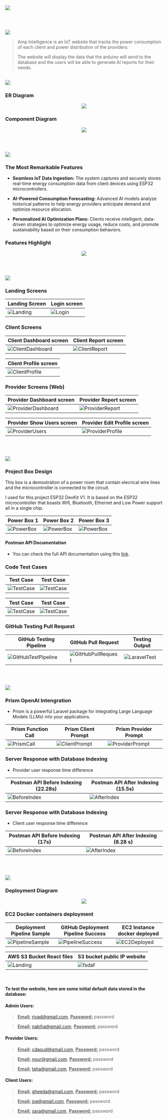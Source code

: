 <img src="./readme/title1.svg"/>

<br><br>

<!-- project overview -->
<img src="./readme/title2.svg"/>

> Amp Intelligence is an IoT website that tracks the power consumption of each client and power distribution of the providers.
> 
> The website will display the data that the arduino will send to the database and the users will be able to generate AI reports for their needs.

<br>

<!-- System Design -->
<img src="./readme/title3.svg"/>

### ER Diagram

<center>
<img src="./readme/demo/Diagrams/ERD.png"/>
</center>

### Component Diagram

<center>
<img src="./readme/demo/Diagrams/Component Diagram Light.png"/>
</center>

<br><br>

<!-- Project Highlights -->
<img src="./readme/title4.svg"/>

### The Most Remarkable Features

- <b>Seamless IoT Data Ingestion:</b> The system captures and securely stores real-time energy consumption data from client devices using ESP32 microcontrollers.

- <b>AI-Powered Consumption Forecasting:</b> Advanced AI models analyze historical patterns to help energy providers anticipate demand and optimize resource allocation.

- <b>Personalized AI Optimization Plans:</b> Clients receive intelligent, data-driven strategies to optimize energy usage, reduce costs, and promote sustainability based on their consumption behaviors.

### Features Highlight

<center>
<img src="./readme/demo/Highlights/Highlight Section.png"/>
</center>

<br><br>

<!-- Demo -->
<img src="./readme/title5.svg"/>

### Landing Screens

| Landing Screen                            | Login screen                       |
| --------------------------------------- | ------------------------------------- |
| ![Landing](./readme/demo/Landing/Landing%20Page.gif) | ![Login](./readme/demo/Landing/Login.gif) |

### Client Screens

| Client Dashboard screen                            | Client Report screen                       |
| --------------------------------------- | ------------------------------------- |
| ![ClientDashboard](./readme/demo/Client/Client%20Dashboard.gif) | ![ClientReport](./readme/demo/Client/Client%20Report.gif) |

| Client Profile screen                            |
| --------------------------------------- |
| ![ClientProfile](./readme/demo/Client/Client_Profile.png) |


### Provider Screens (Web)

| Provider Dashboard screen                            | Provider Report screen                       |
| --------------------------------------- | ------------------------------------- |
| ![ProviderDashboard](./readme/demo/Provider/Provider%20Dashboard.gif) | ![ProviderReport](./readme/demo/Provider/Provider%20Report.gif) |

| Provider Show Users screen                            | Provider Edit Profile screen                       |
| --------------------------------------- | ------------------------------------- |
| ![ProviderUsers](./readme/demo/Provider/Provider_Users.png) | ![ProviderProfile](./readme/demo/Provider/Provider_Profile.png) |


<br><br>

<!-- Development & Testing -->
<img src="./readme/title6.svg"/>

### Project Box Design

This box is a demostration of a power room that contain elecrical wire lines and the microcontroller is connected to the circuit.

I used for this project ESP32 DevKit V1. It is based on the ESP32 microcontroller that boasts Wifi, Bluetooth, Ethernet and Low Power support all in a single chip.

| Power Box 1                             | Power Box 2                       | Power Box 3                        |
| --------------------------------------- | ------------------------------------- | ------------------------------------- |
| ![PowerBox](./readme/demo/Project_Box/Power_Room_1.jpg) | ![PowerBox](./readme/demo/Project_Box/Power_Room_2.jpg) | ![PowerBox](./readme/demo/Project_Box/Power_Room_3.jpg) |

#### Postman API Documentation

- You can check the full API documentation using this [link](https://documenter.getpostman.com/view/42830816/2sB2qXji4H).

### Code Test Cases

| Test Case                           | Test Case                       |
| --------------------------------------- | ------------------------------------- |
| ![TestCase](./readme/demo/Testing/User_Test.png) | ![TestCase](./readme/demo/Testing/Client_Dashboard_Test.png) |

|Test Case                           | Test Case                       |
| --------------------------------------- | ------------------------------------- |
| ![TestCase](./readme/demo/Testing/Provider_Overview_Test.png) | ![TestCase](./readme/demo/Testing/Metric_Test.png) |

### GitHub Testing Pull Request

| GitHub Testing Pipeline                            | GitHub Pull Request                       | Testing Output                       |
| --------------------------------------- | ------------------------------------- | ------------------------------------- |
| ![GitHubTestPipeline](./readme/demo/Testing/Laravel_Test_Staging.png) | ![GitHubPullRequest](./readme/demo/Testing/Pull%20Request%20Test%20Success.png) | ![LaravelTest](./readme/demo/Testing/php_artisan_test_success.png) |

<br><br>

<!-- AI-Power APP -->
<img src="./readme/title7.svg"/>

### Prism OpenAI Intengration

- Prism is a powerful Laravel package for integrating Large Language Models (LLMs) into your applications.

| Prism Function Call                            | Prism Client Prompt                       | Prism Provider Prompt                        |
| --------------------------------------- | ------------------------------------- | ------------------------------------- |
| ![PrismCall](./readme/demo/AI/PrismFunctionCall.png) | ![ClientPrompt](./readme/demo/AI/PrismClientPrompt.png) | ![ProviderPrompt](./readme/demo/AI/PrismProviderPrompt.png) |

### Server Response with Database Indexing

- Provider user response time difference

| Postman API Before Indexing (22.28s)                           | Postman API After Indexing (15.5s)                      |
| --------------------------------------- | ------------------------------------- |
| ![BeforeIndex](./readme/demo/AI/Provider%20Report%20Before%20Indexing.png) | ![AfterIndex](./readme/demo/AI/Provider%20Report%20After%20Indexing.png) |

### Server Response with Database Indexing

- Client user response time difference

| Postman API Before Indexing (17s)                           | Postman API After Indexing (8.28 s)                      |
| --------------------------------------- | ------------------------------------- |
| ![BeforeIndex](./readme/demo/AI/Client%20Report%20Before%20Indexing.png) | ![AfterIndex](./readme/demo/AI/Client%20Report%20After%20Indexing.png) |

<br><br>

<!-- Deployment -->
<img src="./readme/title8.svg"/>

### Deployment Diagram

<center>
<img src="./readme/demo/Diagrams/Flow Diagram.png"/>
</center>

### EC2 Docker containers deployment

| Deployment Pipeline Sample                            | GitHub Deployment Pipeline Success                       | EC2 Instance docker deployed                        |
| --------------------------------------- | ------------------------------------- | ------------------------------------- |
| ![PipelineSample](./readme/demo/Deployment/Deployment%20Pipeline%201.png) | ![PipelineSuccess](./readme/demo/Deployment/GitHub_Deploy_Staging_Pipeline.png) | ![EC2Deployed](./readme/demo/Deployment/Node_Server_Docker_Deployed.png) |


| AWS S3 Bucket React files                            | S3 bucket public IP website                       |
| --------------------------------------- | ------------------------------------- |
| ![Landing](./readme/demo/Deployment/S3_React_Deployed.png) | ![fsdaf](./readme/demo/Deployment/S3_Website_Deployed.png) |

<br>

#### To test the website, here are some initial default data stored in the database:

#### Admin Users:
> <u><b>Email:</b></u> riyad@gmail.com, <u><b>Password:</b></u> password

> <u><b>Email:</b></u> nabiha@gmail.com, <u><b>Password:</b></u> password

#### Provider Users:
> <u><b>Email:</b></u> cdaoud@gmail.com, <u><b>Password:</b></u> password

> <u><b>Email:</b></u> nour@gmail.com, <u><b>Password:</b></u> password

> <u><b>Email:</b></u> taha@gmail.com, <u><b>Password:</b></u> password

#### Client Users:
> <u><b>Email:</b></u> gheeda@gmail.com, <u><b>Password:</b></u> password

> <u><b>Email:</b></u> joe@gmail.com, <u><b>Password:</b></u> password

> <u><b>Email:</b></u> sara@gmail.com, <u><b>Password:</b></u> password
